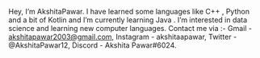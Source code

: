 Hey, I’m AkshitaPawar. 
I have learned some languages like C++ , Python and a bit of Kotlin and  I’m currently learning Java . I’m interested in data science and learning new computer languages.
Contact me via :- Gmail - akshitapawar2003@gmail.com, 
Instagram  - akshitaapawar, 
Twitter  - @AkshitaPawar12, 
Discord - Akshita Pawar#6024.

<!---
AkshitaPawar/AkshitaPawar is a ✨ special ✨ repository because its `README.md` (this file) appears on your GitHub profile.
You can click the Preview link to take a look at your changes.
--->
